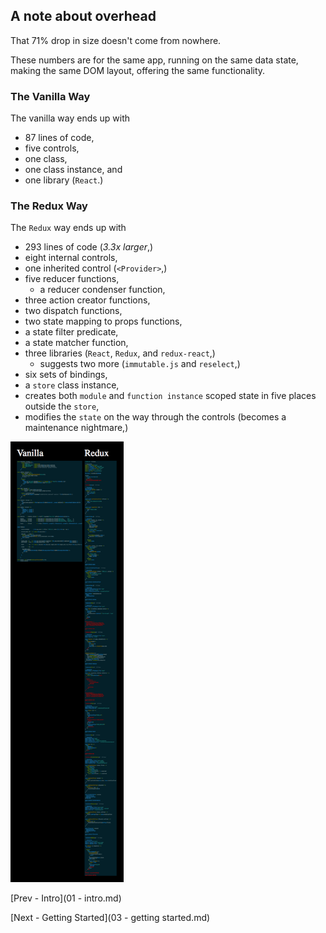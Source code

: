## A note about overhead

That 71% drop in size doesn't come from nowhere.

These numbers are for the same app, running on the same data state, making the same DOM layout, offering the same functionality.

### The Vanilla Way

The vanilla way ends up with
  * 87 lines of code,
  * five controls,
  * one class,
  * one class instance, and
  * one library (`React`.)

### The Redux Way

The `Redux` way ends up with
  * 293 lines of code (*3.3x larger*,)
  * eight internal controls,
  * one inherited control (`<Provider>`,)
  * five reducer functions,
    * a reducer condenser function,
  * three action creator functions,
  * two dispatch functions,
  * two state mapping to props functions,
  * a state filter predicate,
  * a state matcher function,
  * three libraries (`React`, `Redux`, and `redux-react`,)
    * suggests two more (`immutable.js` and `reselect`,)
  * six sets of bindings,
  * a `store` class instance,
  * creates both `module` and `function instance` scoped state in five places outside the `store`,
  * modifies the `state` on the way through the controls (becomes a maintenance nightmare,)

<img src="../Cropped Comparison.png" style="height:705px"/>

[Prev - Intro](01 - intro.md)

[Next - Getting Started](03 - getting started.md)
